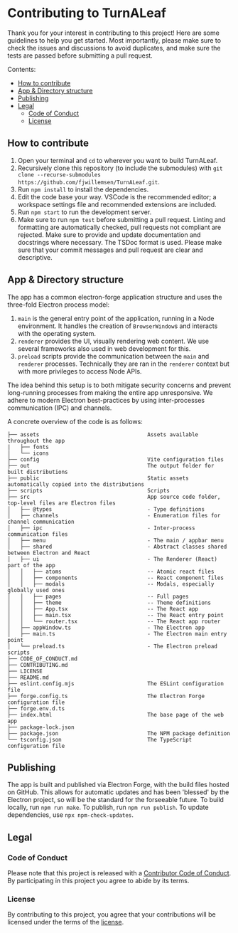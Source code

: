 # Contributing to TurnALeaf

Thank you for your interest in contributing to this project! Here are some guidelines to help you get started.
Most importantly, please make sure to check the issues and discussions to avoid duplicates, and make sure the tests are passed before submitting a pull request.

Contents:

- [How to contribute](#how-to-contribute)
- [App \& Directory structure](#app--directory-structure)
- [Publishing](#publishing)
- [Legal](#legal)
  - [Code of Conduct](#code-of-conduct)
  - [License](#license)

## How to contribute

1. Open your terminal and `cd` to wherever you want to build TurnALeaf.
2. Recursively clone this repository (to include the submodules) with `git clone --recurse-submodules https://github.com/fjwillemsen/TurnALeaf.git`.
3. Run `npm install` to install the dependencies.
4. Edit the code base your way. VSCode is the recommended editor; a workspace settings file and recommended extensions are included.
5. Run `npm start` to run the development server.
6. Make sure to run `npm test` before submitting a pull request. Linting and formatting are automatically checked, pull requests not compliant are rejected. Make sure to provide and update documentation and docstrings where necessary. The TSDoc format is used. Please make sure that your commit messages and pull request are clear and descriptive.

## App & Directory structure

The app has a common electron-forge application structure and uses the three-fold Electron process model:

1. `main` is the general entry point of the application, running in a Node environment. It handles the creation of `BrowserWindow`s and interacts with the operating system.
2. `renderer` provides the UI, visually rendering web content. We use several frameworks also used in web development for this.
3. `preload` scripts provide the communication between the `main` and `renderer` processes. Technically they are ran in the `renderer` context but with more privileges to access Node APIs.

The idea behind this setup is to both mitigate security concerns and prevent long-running processes from making the entire app unresponsive.
We adhere to modern Electron best-practices by using inter-processes communication (IPC) and channels.

A concrete overview of the code is as follows:

```tree
├── assets                                  Assets available throughout the app
|   ├── fonts
│   └── icons
├── config                                  Vite configuration files
├── out                                     The output folder for built distributions
├── public                                  Static assets automatically copied into the distributions
├── scripts                                 Scripts
├── src                                     App source code folder, top-level files are Electron files
│   ├── @types                              - Type definitions
│   ├── channels                            - Enumeration files for channel communication
│   ├── ipc                                 - Inter-process communication files
│   ├── menu                                - The main / appbar menu
│   ├── shared                              - Abstract classes shared between Electron and React
│   ├── ui                                  - The Renderer (React) part of the app
│   │   ├── atoms                           -- Atomic react files
│   │   ├── components                      -- React component files
│   │   ├── modals                          -- Modals, especially globally used ones
│   │   ├── pages                           -- Full pages
│   │   ├── theme                           -- Theme definitions
│   │   ├── App.tsx                         -- The React app
│   │   ├── main.tsx                        -- The React entry point
│   │   └── router.tsx                      -- The React app router
│   ├── appWindow.ts                        - The Electron app
│   ├── main.ts                             - The Electron main entry point
│   └── preload.ts                          - The Electron preload scripts
├── CODE_OF_CONDUCT.md
├── CONTRIBUTING.md
├── LICENSE
├── README.md
├── eslint.config.mjs                       The ESLint configuration file
├── forge.config.ts                         The Electron Forge configuration file
├── forge.env.d.ts
├── index.html                              The base page of the web app
├── package-lock.json
├── package.json                            The NPM package definition
└── tsconfig.json                           The TypeScript configuration file
```

## Publishing

The app is built and published via Electron Forge, with the build files hosted on GitHub.
This allows for automatic updates and has been 'blessed' by the Electron project, so will be the standard for the forseeable future.
To build locally, run `npm run make`. To publish, run `npm run publish`.
To update dependencies, use `npx npm-check-updates`.

## Legal

### Code of Conduct

Please note that this project is released with a [Contributor Code of Conduct](./CODE_OF_CONDUCT.md). By participating in this project you agree to abide by its terms.

### License

By contributing to this project, you agree that your contributions will be licensed under the terms of the [license](./LICENSE).

